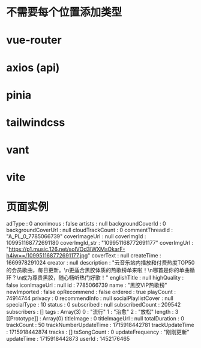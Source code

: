 # 不需要每个位置添加类型

# vue-router

# axios (api)

# pinia

# tailwindcss

# vant

# vite

# 页面实例

adType
: 
0
anonimous
: 
false
artists
: 
null
backgroundCoverId
: 
0
backgroundCoverUrl
: 
null
cloudTrackCount
: 
0
commentThreadId
: 
"A_PL_0_7785066739"
coverImageUrl
: 
null
coverImgId
: 
109951168772691180
coverImgId_str
: 
"109951168772691177"
coverImgUrl
: 
"https://p1.music.126.net/soIVOd3IWXMsOkarF-h4iw==/109951168772691177.jpg"
coverText
: 
null
createTime
: 
1669978291024
creator
: 
null
description
: 
"云音乐站内播放和付费热度TOP50的会员歌曲，每日更新。\n更适合黑胶体质的热歌榜单来啦！\n哪首是你的单曲循环？\n成为尊贵黑胶，随心畅听热门好歌！"
englishTitle
: 
null
highQuality
: 
false
iconImageUrl
: 
null
id
: 
7785066739
name
: 
"黑胶VIP热歌榜"
newImported
: 
false
opRecommend
: 
false
ordered
: 
true
playCount
: 
74914744
privacy
: 
0
recommendInfo
: 
null
socialPlaylistCover
: 
null
specialType
: 
10
status
: 
0
subscribed
: 
null
subscribedCount
: 
209542
subscribers
: 
[]
tags
: 
Array(3)
0
: 
"流行"
1
: 
"治愈"
2
: 
"放松"
length
: 
3
[[Prototype]]
: 
Array(0)
titleImage
: 
0
titleImageUrl
: 
null
totalDuration
: 
0
trackCount
: 
50
trackNumberUpdateTime
: 
1715918442781
trackUpdateTime
: 
1715918442874
tracks
: 
[]
tsSongCount
: 
0
updateFrequency
: 
"刚刚更新"
updateTime
: 
1715918442873
userId
: 
1452176465
